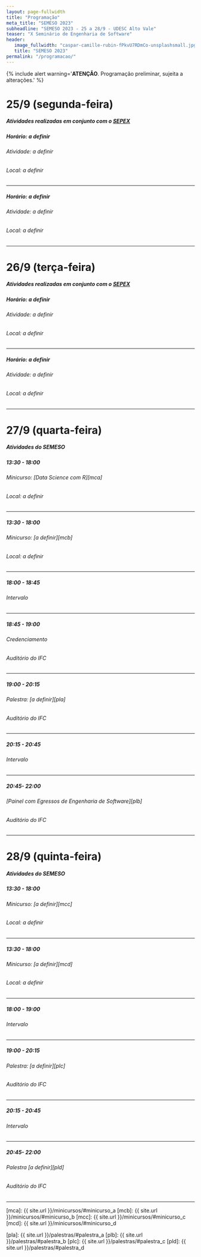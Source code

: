 ```yaml
---
layout: page-fullwidth
title: "Programação"
meta_title: "SEMESO 2023"
subheadline: "SEMESO 2023 - 25 a 28/9 - UDESC Alto Vale"
teaser: "X Seminário de Engenharia de Software"
header:
   image_fullwidth: "caspar-camille-rubin-fPkvU7RDmCo-unsplashsmall.jpg"
   title: "SEMESO 2023"
permalink: "/programacao/"
---
```

{% include alert warning='<strong>ATENÇÃO</strong>. Programação preliminar, sujeita a alterações.' %}

# 25/9 (segunda-feira)
##### Atividades realizadas em conjunto com o [SEPEX][sepex]

##### Horário: a definir
###### Atividade: a definir
###### Local: a definir
<hr>

##### Horário: a definir
###### Atividade: a definir
###### Local: a definir
<hr>


# 26/9 (terça-feira)
##### Atividades realizadas em conjunto com o [SEPEX][sepex]

##### Horário: a definir
###### Atividade: a definir
###### Local: a definir
<hr>

##### Horário: a definir
###### Atividade: a definir
###### Local: a definir
<hr>


# 27/9 (quarta-feira)
##### Atividades do SEMESO

##### 13:30 - 18:00
###### Minicurso: [Data Science com R][mca]
###### Local: a definir
<hr>

##### 13:30 - 18:00
###### Minicurso: [a definir][mcb]
###### Local: a definir
<hr>

##### 18:00 - 18:45
###### Intervalo
<hr>

##### 18:45 - 19:00
###### Credenciamento
###### Auditório do IFC
<hr>

##### 19:00 - 20:15
###### Palestra: [a definir][pla]
###### Auditório do IFC
<hr>

##### 20:15 - 20:45
###### Intervalo
<hr>

##### 20:45- 22:00
###### [Painel com Egressos de Engenharia de Software][plb]
###### Auditório do IFC
<hr>


# 28/9 (quinta-feira)
##### Atividades do SEMESO

##### 13:30 - 18:00
###### Minicurso: [a definir][mcc]
###### Local: a definir
<hr>

##### 13:30 - 18:00
###### Minicurso: [a definir][mcd]
###### Local: a definir
<hr>

##### 18:00 - 19:00
###### Intervalo
<hr>

##### 19:00 - 20:15
###### Palestra: [a definir][plc]
###### Auditório do IFC
<hr>

##### 20:15 - 20:45
###### Intervalo
<hr>

##### 20:45- 22:00
###### Palestra [a definir][pld]
###### Auditório do IFC
<hr>
<!-- 
# 29/9 (sexta-feira)
##### Atividades realizadas em conjunto com o [SEPEX][sepex]

##### Horário: a definir
###### Atividade: a definir
###### Local: a definir
<hr> -->



[sepex]: https://www.udesc.br/ceavi/sepex
<!-- links dos minicursos -->
 [mca]: {{ site.url }}/minicursos/#minicurso_a
 [mcb]: {{ site.url }}/minicursos/#minicurso_b
 [mcc]: {{ site.url }}/minicursos/#minicurso_c
 [mcd]: {{ site.url }}/minicursos/#minicurso_d
<!-- links das palestras -->
 [pla]: {{ site.url }}/palestras/#palestra_a
 [plb]: {{ site.url }}/palestras/#palestra_b
 [plc]: {{ site.url }}/palestras/#palestra_c
 [pld]: {{ site.url }}/palestras/#palestra_d
 